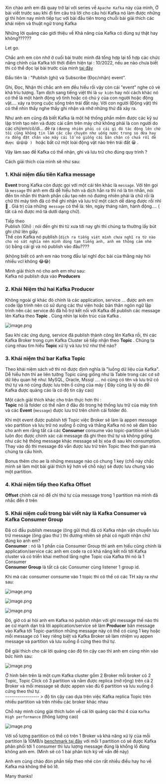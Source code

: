 Xin chào anh em đã quay trở lại với series về `Apache Kafka` này của mình, Ở bài viết trước sau khi đi  tìm câu trả lời cho câu hỏi Kafka nó làm được những gì thì hôm nay mình tiếp tục với bài đầu tiên trong chuỗi bài giải thích các khái niệm và thuật ngữ trong Kafka <br>

 Những lời quảng cáo giới thiệu về Khả năng của Kafka có đúng sự thật hay không??????
 
Let go. 
 
Chắc anh em còn nhớ ở cuối bài trước mình đã tổng hợp lại tổ hợp các chức năng chính của Kafka tới thời điểm hiện tại : 10/2022, nếu ae nào chưa biết thì có thể đọc lại bài trước của mình [tại đây](https://viblo.asia/p/kafka-no-lam-duoc-nhung-gi-2oKLn23aLQO) <br>

Đầu tiên là : "Publish (ghi) và Subscribe (Đọc/nhận) event". 

Ghi, Đọc, Nhận thì chắc anh em đều hiểu rồi vậy còn cái "event"  nghe có vẻ khá trìu tượng. Tạm dịch sang tiếng việt thì là `sự kiện` hay nói cách khác nó có thể là một hành động vô tình hoặc có chủ ý của con người hoặc động vật....  xảy ra trong cuộc sống trên trái đất này.  Với con người (Động vật)  thì có thể nhìn thấy nghe thấy ghi nhận và nhớ những thứ đã xảy ra.  <br>

Như anh em cũng đã biết Kafka là một hệ thống phần mềm được các kỹ sư lập trình tạo nên và được cài cắm trên máy chứ không phải là con người do các chị/em/cô/dì... đẻ ra `(đương nhiên phải có cái gì đó tác động lên chứ tôi cũng không tin lắm các câu chuyện như uống nước trong sọ dừa hay ra đồng đặt chân vào mấy cái lỗ nó giống cái bàn chân có chửa rồi đẻ được 😆😆😆 ) ` hoặc bất cứ một loài động vật nào trên trái đất 😀 .  <br>

Vậy làm sao để Kafka có thể  nhận, ghi và lưu trữ cho đúng quy trình ?

Cách giải thích của mình sẽ như sau: 
### 1. Khái niệm đầu tiên Kafka message 
**Event** trong  Kafka còn được gọi với một cái tên khác là `message`.
Với tên gọi là `message` thì anh em đã dễ hiểu hơn và dịch hẳn ra thì nó  là tin nhắn,  nói đến tin nhắn thì thành phần cấu tạo nên nó đương nhiên phải là chữ rồi là chữ thì máy tính đã có thể ghi nhận và lưu trữ một cách dễ dàng được rồi nhỉ 👏 . Giá trị của những` message` có thể là:  tên, ngày tháng năm, hành động....  ( tất cả nó được mô tả dưới dạng chữ).

Tiếp theo <br>
Publish (Ghi) : nói đến ghi thì từ xưa tới nay ghi thì chúng ta thường lấy bút ghi chữ lên giấy. <br> Thế còn Kafka nó publish (`dịch ra tiếng việt mình chưa nghĩ ra từ nào cho nó sát nghĩa nên mình dùng tạm tiếng anh, anh em thông cảm nhé  😘`) bằng cái gì và nó publish vào đâu????  <br>

(không biết có anh em nào trong đầu lại nghĩ đọc bài của thằng này hỏi nhiều vcl không  😂😂)

Mình giải thích nó cho anh em như sau: <br>
Kafka nó publish dựa vào **Producers**  

### 2. Khái Niệm thứ hai Kafka Producer
 Không ngoài gì khác đó chính là các application, service ... được anh em code lập trình nên có sử dụng các thư viện hoặc bản thân ngôn ngữ lập trình nên các service đó đã hỗ trợ kết nối với Kafka để publish các message lên Kafka theo **Topic** .
Cùng nhìn lại kiến trúc của Kafka .  

![image.png](https://images.viblo.asia/a2dd77d9-e675-4924-bdf7-225448478079.png)

Sau khi các ứng dụng, service đã publish thành công lên Kafka rồi, thì các Kafka Broker trong cụm Kafka Cluster sẽ tiếp nhận theo **Topic** .
Chúng ta cùng nhau tìm hiểu **Topic** xử lý và lưu trữ như thế nào? <br>

### 3. Khái niệm thứ bar Kafka Topic 
Theo khái niệm sách vở thì nó được định nghĩa là  "luồng dữ liệu của Kafka".
Dễ hiểu hơn thì ae  liên tưởng Topic cũng giống như là Table trong các cơ sở dữ liệu quan hệ như: MySQL, Oracle, Mssql .... nó cũng có tên và lưu trữ có thứ tự và nó cũng được lưu trên ổ cứng của máy ( Đây cũng là lý do để  Kafka được quảng cáo là có độ tin cậy cao) 

Một cách giải thích khác cho trân thực hơn thì :  <br>
**Topic** nó là folder có thể nằm ở đâu đó trong hệ thống lưu trữ  của máy tính và các **Event** (`message`) được lưu trữ trên chính cái folder đó.  <br>

Khi một event được publish tới Topic việc Broker sẽ làm là appen message vào partition và lưu trữ nó xuống ổ cứng và thằng Kafka nó nó sẽ đảm bảo cho anh em rằng tất cả các **Consumer** consume vào topic-partition sẽ luôn luôn đọc được chính xác cái message đã ghi theo thứ tự và không giống như các hệ thống message khác message sẽ bị xóa đi sau khi consumption. Thay vào đó thì message đó vẫn được lưu trữ trên Topic theo thời gian mà chúng ta cấu hình.  <br>

Bonus thêm cho ae là  những message nào có chung 1 key (chỗ này chắc mình sẽ làm một bài giải thích kỹ hơn về chỗ này) sẽ được lưu chung vào một partition. <br>

### 4. Khái niệm tiếp theo Kafka Offset 

**Offset**  chính cái nó để chỉ thứ tự của message trong 1 partition mà mình đã nhắc đến ở trên  <br>

### 5. Khái niệm cuối trong bài viết này là Kafka Consumer và Kafka Consumer Group
Đã có đầu publish message (ông gửi thư) đã có Kafka nhận vận chuyển lưu trữ message (ông giao thư ) thì đương nhiên sẽ phải có người nhận chứ đúng ko anh em? <br>
 **Consumer**  : nó là 1 phần của Consumer Group thì anh em hiểu cũng chính là application/service các anh em code ra có khả năng kết nối tới Kafka cluster và có triển khai method lắng nghe Topic của Kafka thì nó là 1 Consumer <br>
 **Consumer Group** là tất cả các Consumer cùng listener 1 group id.
 
 Khi mà các consumer consume vào 1 topic thì có thể có các TH xảy ra như sau: 
 
 ![image.png](https://images.viblo.asia/13a129a9-1575-4274-9201-159435635ce4.png)
 
 ![image.png](https://images.viblo.asia/ca37ff99-188a-4700-afd1-c813cb6c4896.png)
 
 ![image.png](https://images.viblo.asia/4c79469e-3340-4d4c-95f2-b1d76aff45b4.png)

Đó,  giờ có ai hỏi anh em Kafka nó publish nhận với ghi message thế nào thì ae cứ mạnh dạn trả lời application/service sẽ làm **Producer** bắn message vào Kafka tới Topic-partition những message này có thể có cùng 1 key hoặc mỗi message có 1 key riêng biệt và Kafka Broker sẽ làm nhiệm vụ appen message và partition và lưu xuống ổ cứng theo thứ tự. <br>

Để giải thích cho cái lời quảng cáo độ tin cậy cao thì anh em cùng nhìn vào bức hình sau: 

![image.png](https://images.viblo.asia/efe41e89-7050-4a45-b2d3-c808c9266b31.png)

Ở hình bên trên là một cụm Kafka cluster gồm 2 Broker mỗi broker có 2 Topic,  Topic Click có 3 partition và nằm được replica (mở rộng) trên cả 2 Broker và mỗi message sẽ được appen vào đủ 6 partition và lưu xuống ổ cứng theo thứ tự.   
 ----------------- >  độ tin cậy cao dựa trên việc Kafka replica Topic trên nhiều partition và trên nhiều các broker khác nhau <br>
 
Chỗ này mình cũng giải thích luôn về cái lời quảng cáo thứ 4 của `Kafka  High performance`  (thông lượng cao)

![image.png](https://images.viblo.asia/4affb290-8a4a-4c02-a7c1-b87cf856bd5c.png)

Với số lượng partition có thể có trên 1 Broker và khả năng xử lý của mỗi partition là 10MB/s  [benchmark tại đây](https://engineering.linkedin.com/kafka/benchmarking-apache-kafka-2-million-writes-second-three-cheap-machines) với mỗi 1 partition có sẽ được Kafka phân phối tới 1 consumer thì lưu lượng message đúng là khổng lồ đúng không anh em. (Mình sẽ có 1 bài phân tích kỹ về vấn đề này)

Anh em cùng chào đón phần tiếp theo nhé còn rất nhiều điều hay ho về Kafka mà không thể bỏ lỡ. 

Many thanks!